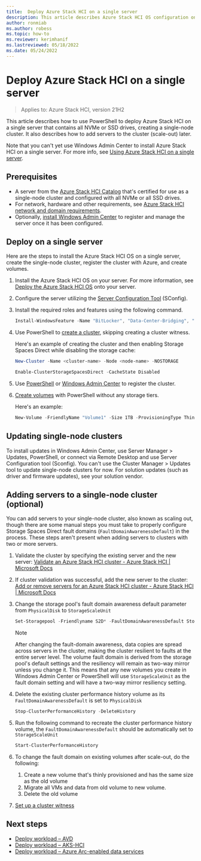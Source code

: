 ```yaml
---
title:  Deploy Azure Stack HCI on a single server
description: This article describes Azure Stack HCI OS configuration on a single server
author: ronmiab
ms.author: robess
ms.topic: how-to
ms.reviewer: kerimhanif
ms.lastreviewed: 05/18/2022
ms.date: 05/24/2022
---
```


# Deploy Azure Stack HCI on a single server

> Applies to: Azure Stack HCI, version 21H2

This article describes how to use PowerShell to deploy Azure Stack HCI on a single server that contains all NVMe or SSD drives, creating a single-node cluster. It also describes how to add servers to the cluster (scale-out) later.

Note that you can't yet use Windows Admin Center to install Azure Stack HCI on a single server. For more info, see [Using Azure Stack HCI on a single server](../concepts/single-server-clusters.md).

## Prerequisites

- A server from the [Azure Stack HCI Catalog](https://hcicatalog.azurewebsites.net/#/catalog) that's certified for use as a single-node cluster and configured with all NVMe or all SSD drives.
- For network, hardware and other requirements, see [Azure Stack HCI network and domain requirements](../deploy/operating-system.md#determine-hardware-and-network-requirements).
- Optionally, [install Windows Admin Center](/windows-server/manage/windows-admin-center/deploy/install) to register and manage the server once it has been configured.

## Deploy on a single server

Here are the steps to install the Azure Stack HCI OS on a single server, create the single-node cluster, register the cluster with Azure, and create volumes.

1. Install the Azure Stack HCI OS on your server. For more information, see [Deploy the Azure Stack HCI OS](../deploy/operating-system.md#manual-deployment) onto your server.
2. Configure the server utilizing the [Server Configuration Tool](/windows-server/administration/server-core/server-core-sconfig) (SConfig).
3. Install the required roles and features using the following command.

   ```powershell
   Install-WindowsFeature -Name "BitLocker", "Data-Center-Bridging", "Failover-Clustering", "FS-FileServer", "FS-Data-Deduplication", "Hyper-V", "Hyper-V-PowerShell", "RSAT-AD-Powershell", "RSAT-Clustering-PowerShell", "NetworkATC", "Storage-Replica" -IncludeAllSubFeature -IncludeManagementTools
   ```

4. Use PowerShell to [create a cluster](../deploy/create-cluster-powershell.md), skipping creating a cluster witness.

   Here's an example of creating the cluster and then enabling Storage Spaces Direct while disabling the storage cache:

   ```powershell
   New-Cluster -Name <cluster-name> -Node <node-name> -NOSTORAGE
   ```

   ```powershell
   Enable-ClusterStorageSpacesDirect -CacheState Disabled 
   ```

5. Use [PowerShell](../deploy/register-with-azure.md#register-a-cluster-using-powershell) or [Windows Admin Center](../deploy/register-with-azure.md#register-a-cluster-using-windows-admin-center) to register the cluster.
6. [Create volumes](../manage/create-volumes.md#create-volumes-using-windows-powershell) with PowerShell without any storage tiers. 

   Here's an example:

   ```powershell
   New-Volume -FriendlyName "Volume1" -Size 1TB -ProvisioningType Thin
   ```

## Updating single-node clusters

To install updates in Windows Admin Center, use Server Manager > Updates, PowerShell, or connect via Remote Desktop and use Server Configuration tool (Sconfig). You can't use the Cluster Manager > Updates tool to update single-node clusters for now. For solution updates (such as driver and firmware updates), see your solution vendor.

## Adding servers to a single-node cluster (optional)

You can add servers to your single-node cluster, also known as scaling out, though there are some manual steps you must take to properly configure Storage Spaces Direct fault domains (`FaultDomainAwarenessDefault`) in the process. These steps aren't present when adding servers to clusters with two or more servers.

1. Validate the cluster by specifying the existing server and the new server: [Validate an Azure Stack HCI cluster - Azure Stack HCI | Microsoft Docs](../deploy/validate.md)
2. If cluster validation was successful, add the new server to the cluster: [Add or remove servers for an Azure Stack HCI cluster - Azure Stack HCI | Microsoft Docs](../manage/add-cluster.md)
3. Change the storage pool's fault domain awareness default parameter from `PhysicalDisk` to `StorageScaleUnit`

   ```powershell
   Set-Storagepool -Friendlyname S2D* -FaultDomainAwarenessDefault StorageScaleUnit
   ```

   > [!NOTE]
   > After changing the fault-domain awareness, data copies are spread across servers in the cluster, making the 
      cluster resilient to faults at the entire server level. The volume fault domain is derived from the storage pool's 
      default settings and the resiliency will remain as two-way mirror unless you change it. This means that any new 
      volumes you create in Windows Admin Center or PowerShell will use `StorageScaleUnit` as the fault domain 
      setting and will have a two-way mirror resiliency setting.

4. Delete the existing cluster performance history volume as its `FaultDomainAwarenessDefault` is set to `PhysicalDisk`

   ```powershell
   Stop-ClusterPerformanceHistory -DeleteHistory
   ```

5. Run the following command to recreate the cluster performance history volume, the `FaultDomainAwarenessDefault` should be automatically set to `StorageScaleUnit`

   ```powershell
   Start-ClusterPerformanceHistory
   ```

6. To change the fault domain on existing volumes after scale-out, do the following:
    1. Create a new volume that's thinly provisioned and has the same size as the old volume  
    1. Migrate all VMs and data from old volume to new volume.
    1. Delete the old volume

7. [Set up a cluster witness](../manage/witness.md)

## Next steps

- [Deploy workload – AVD](../deploy/virtual-desktop-infrastructure.md)
- [Deploy workload – AKS-HCI](/azure-stack/aks-hci/overview)
- [Deploy workload – Azure Arc-enabled data services](/azure/azure-arc/data/overview)
